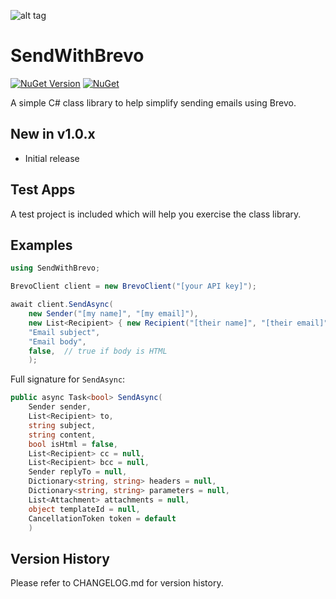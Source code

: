 ![alt tag](https://raw.githubusercontent.com/jchristn/SendWithBrevo/master/assets/icon.ico)

# SendWithBrevo

[![NuGet Version](https://img.shields.io/nuget/v/SendWithBrevo.svg?style=flat)](https://www.nuget.org/packages/SendWithBrevo/) [![NuGet](https://img.shields.io/nuget/dt/SendWithBrevo.svg)](https://www.nuget.org/packages/SendWithBrevo) 

A simple C# class library to help simplify sending emails using Brevo.

## New in v1.0.x

- Initial release

## Test Apps

A test project is included which will help you exercise the class library.
 
## Examples

```csharp
using SendWithBrevo;

BrevoClient client = new BrevoClient("[your API key]");

await client.SendAsync(
	new Sender("[my name]", "[my email]"),
	new List<Recipient> { new Recipient("[their name]", "[their email]") },
	"Email subject",
	"Email body",
	false,  // true if body is HTML
	);
```

Full signature for ```SendAsync```:
```csharp
public async Task<bool> SendAsync(
    Sender sender,
    List<Recipient> to,
    string subject,
    string content,
    bool isHtml = false,
    List<Recipient> cc = null,
    List<Recipient> bcc = null,
    Sender replyTo = null,
    Dictionary<string, string> headers = null,
    Dictionary<string, string> parameters = null,
    List<Attachment> attachments = null,
    object templateId = null,
    CancellationToken token = default
    )
```

## Version History

Please refer to CHANGELOG.md for version history.

